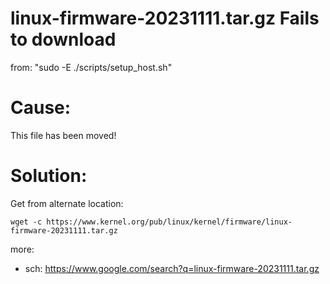 # linux-firmware-20231111.tar.gz Fails to download
from: "sudo -E ./scripts/setup_host.sh"

# Cause:
This file has been moved!

# Solution:
Get from alternate location:
```
wget -c https://www.kernel.org/pub/linux/kernel/firmware/linux-firmware-20231111.tar.gz
```

more:
- sch: https://www.google.com/search?q=linux-firmware-20231111.tar.gz
